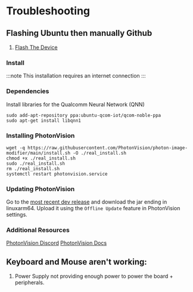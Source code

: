 # Troubleshooting

## Flashing Ubuntu then manually Github

1. [Flash The Device](https://www.thundercomm.com/rubik-pi-3/en/docs/rubik-pi-3-user-manual/1.0.0-u/Update-Software/3.2.Flash-using-Qualcomm-Launcher)
   
### Install
:::note
This installation requires an internet connection
:::

### Dependencies

Install libraries for the Qualcomm Neural Network (QNN)

```
sudo add-apt-repository ppa:ubuntu-qcom-iot/qcom-noble-ppa
sudo apt-get install libqnn1
```
### Installing PhotonVision

```
wget -q https://raw.githubusercontent.com/PhotonVision/photon-image-modifier/main/install.sh -O ./real_install.sh
chmod +x ./real_install.sh
sudo ./real_install.sh
rm ./real_install.sh
systemctl restart photonvision.service
```

### Updating PhotonVision

Go to the [most recent dev release](https://github.com/PhotonVision/photonvision/releases/tag/Dev) and download the jar ending in linuxarm64. Upload it using the `Offline Update` feature in PhotonVision settings.

### Additional Resources

[PhotonVision Discord](https://discord.gg/wYxTwym)
[PhotonVision Docs](https://docs.photonvision.org)

## Keyboard and Mouse aren't working:
1. Power Supply not providing enough power to power the board + peripherals.